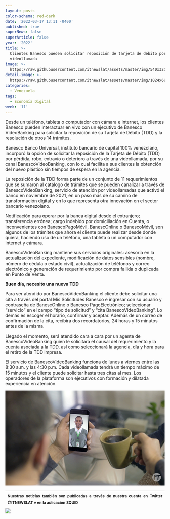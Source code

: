 ```yaml
---
layout: posts
color-schema: red-dark
date: '2022-03-17 13:11 -0400'
published: true
superNews: false
superArticle: false
year: '2022'
title: >-
  Clientes Banesco pueden solicitar reposición de tarjeta de débito por
  videollamada
image: >-
  https://raw.githubusercontent.com/itnewslat/assets/master/img/540x320/Banesco-Atencion-OL-p.jpg
detail-image: >-
  https://raw.githubusercontent.com/itnewslat/assets/master/img/1024x680/Banesco-Atencion-OL-g.jpg
categories:
  - Venezuela
tags:
  - Economía Digital
week: '11'
---
```

Desde un teléfono, tableta o computador con cámara e internet, los clientes Banesco pueden interactuar en vivo con un ejecutivo de Banesco VideoBanking para solicitar la reposición de su Tarjeta de Débito (TDD) y la resolución de otros 14 trámites.

Banesco Banco Universal, instituto bancario de capital 100% venezolano, incorporó la opción de solicitar la reposición de la Tarjeta de Débito (TDD) por pérdida, robo, extravío o deterioro a través de una videollamada, por su canal BanescoVideoBanking, con lo cual facilita a sus clientes la obtención del nuevo plástico sin tiempos de espera en la agencia.  

La reposición de la TDD forma parte de un conjunto de 11 requerimientos que se sumaron al catálogo de trámites que se pueden canalizar a través de BanescoVideoBanking, servicio de atención por videollamadas que activó el banco en noviembre de 2021, en un paso más de su camino de transformación digital y en lo que representa otra innovación en el sector bancario venezolano.

Notificación para operar por la banca digital desde el extranjero; transferencia errónea; cargo indebido por domiciliación en Cuenta, o inconvenientes con BanescoPagoMóvil, BanescOnline o BanescoMóvil, son algunos de los trámites que ahora el cliente puede realizar desde donde quiera, haciendo uso de un teléfono, una tableta o un computador con internet y cámara. 

BanescoVideoBanking mantiene sus servicios originales: asesoría en la actualización del expediente, modificación de datos sensibles (nombre, número de cédula o estado civil), actualización de teléfonos y correo electrónico y generación de requerimiento por compra fallida o duplicada en Punto de Venta.

**Buen día, necesito una nueva TDD**

Para ser atendido por BanescoVideoBanking el cliente debe solicitar una cita a través del portal Mis Solicitudes Banesco e ingresar con su usuario y contraseña de BanescOnline o Banesco PagoElectrónico; seleccionar “servicio” en el campo “tipo de solicitud” y “cita BanescoVideoBanking”. Lo demás es escoger el horario, confirmar y aceptar. Además de un correo de confirmación de la cita, recibirá dos recordatorios, 24 horas y 15 minutos antes de la misma.

Llegado el momento, será atendido cara a cara por un agente de BanescoVideoBanking quien le solicitará el causal del requerimiento y la cuenta asociada a la TDD, así como seleccionará la agencia, día y hora para el retiro de la TDD impresa. 

El servicio de BanescoVideoBanking funciona de lunes a viernes entre las 8:30 a.m. y las 4:30 p.m. Cada videollamada tendrá un tiempo máximo de 15 minutos y el cliente puede solicitar hasta tres citas al mes. Los operadores de la plataforma son ejecutivos con formación y dilatada experiencia en atención.

![](https://raw.githubusercontent.com/itnewslat/assets/master/img/540x320/Banesco-Atencion-OL-p.jpg)

<table style="height: 42px;" width="569">
<tbody>
<tr>
<td style="text-align: justify;"><sub><strong>Nuestras noticias también son publicadas a través de nuestra cuenta en Twitter <a href="https://twitter.com/itnewslat?lang=es">@ITNEWSLAT</a> y en la aplicación <a href="https://squidapp.co/en/">SQUID</a></strong></sub></td>
</tr>
</tbody>
</table>

<img src="https://tracker.metricool.com/c3po.jpg?hash=56f88a41e39ab42c063cc51676587a04"/>
